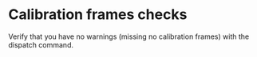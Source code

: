 # Calibration frames checks

Verify that you have no warnings (missing no calibration frames) with the dispatch command.
